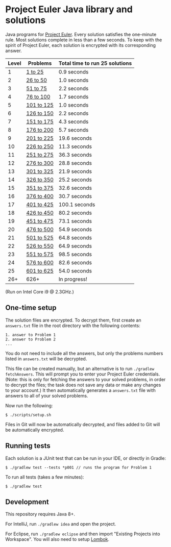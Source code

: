 # Project Euler Java library and solutions

Java programs for [Project Euler](https://projecteuler.net). Every solution satisfies the one-minute rule. Most solutions complete in less than a few seconds. To keep with the spirit of Project Euler, each solution is encrypted with its corresponding answer.

| Level | Problems | Total time to run 25 solutions |
| --- | --- | --- |
| 1 | [1 to 25](src/test/java/level01) | 0.9 seconds |
| 2 | [26 to 50](src/test/java/level02) | 1.0 seconds |
| 3 | [51 to 75](src/test/java/level03) | 2.2 seconds |
| 4 | [76 to 100](src/test/java/level04) | 1.7 seconds |
| 5 | [101 to 125](src/test/java/level05) | 1.0 seconds |
| 6 | [126 to 150](src/test/java/level06) | 2.2 seconds |
| 7 | [151 to 175](src/test/java/level07) | 4.3 seconds |
| 8 | [176 to 200](src/test/java/level08) | 5.7 seconds |
| 9 | [201 to 225](src/test/java/level09) | 19.6 seconds |
| 10 | [226 to 250](src/test/java/level10) | 11.3 seconds |
| 11 | [251 to 275](src/test/java/level11) | 36.3 seconds |
| 12 | [276 to 300](src/test/java/level12) | 28.8 seconds |
| 13 | [301 to 325](src/test/java/level13) | 21.9 seconds |
| 14 | [326 to 350](src/test/java/level14) | 25.2 seconds |
| 15 | [351 to 375](src/test/java/level15) | 32.6 seconds |
| 16 | [376 to 400](src/test/java/level16) | 30.7 seconds |
| 17 | [401 to 425](src/test/java/level17) | 100.1 seconds |
| 18 | [426 to 450](src/test/java/level18) | 80.2 seconds |
| 19 | [451 to 475](src/test/java/level19) | 73.1 seconds |
| 20 | [476 to 500](src/test/java/level20) | 54.9 seconds |
| 21 | [501 to 525](src/test/java/level21) | 64.8 seconds |
| 22 | [526 to 550](src/test/java/level22) | 64.9 seconds |
| 23 | [551 to 575](src/test/java/level23) | 98.5 seconds |
| 24 | [576 to 600](src/test/java/level24) | 82.6 seconds |
| 25 | [601 to 625](src/test/java/level25) | 54.0 seconds |
| 26+ | 626+ | In progress! |

(Run on Intel Core i9 @ 2.3GHz.)

## One-time setup

The solution files are encrypted. To decrypt them, first create an `answers.txt` file in the root directory with the following contents:

    1. answer to Problem 1
    2. answer to Problem 2
    ...

You do not need to include all the answers, but only the problems numbers listed in `answers.txt` will be decrypted.

This file can be created manually, but an alternative is to run `./gradlew fetchAnswers`. This will prompt you to enter your Project Euler credentials. (Note: this is only for fetching the answers to your solved problems, in order to decrypt the files; the task does not save any data or make any changes to your account.) It then automatically generates a `answers.txt` file with answers to all of your solved problems.

Now run the following:

    $ ./scripts/setup.sh

Files in Git will now be automatically decrypted, and files added to Git will be automatically encrypted.

## Running tests

Each solution is a JUnit test that can be run in your IDE, or directly in Gradle:

    $ ./gradlew test --tests *p001 // runs the program for Problem 1

To run all tests (takes a few minutes):

    $ ./gradlew test

## Development

This repository requires Java 8+.

For IntelliJ, run `./gradlew idea` and open the project.

For Eclipse, run `./gradlew eclipse` and then import "Existing Projects into Workspace". You will also need to setup [Lombok](https://projectlombok.org/setup/eclipse).

